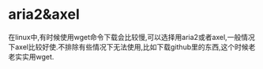 # aria2&axel
在linux中,有时候使用wget命令下载会比较慢,可以选择用aria2或者axel,一般情况下axel比较好使.不排除有些情况下无法使用,比如下载github里的东西,这个时候老老实实用wget.  
